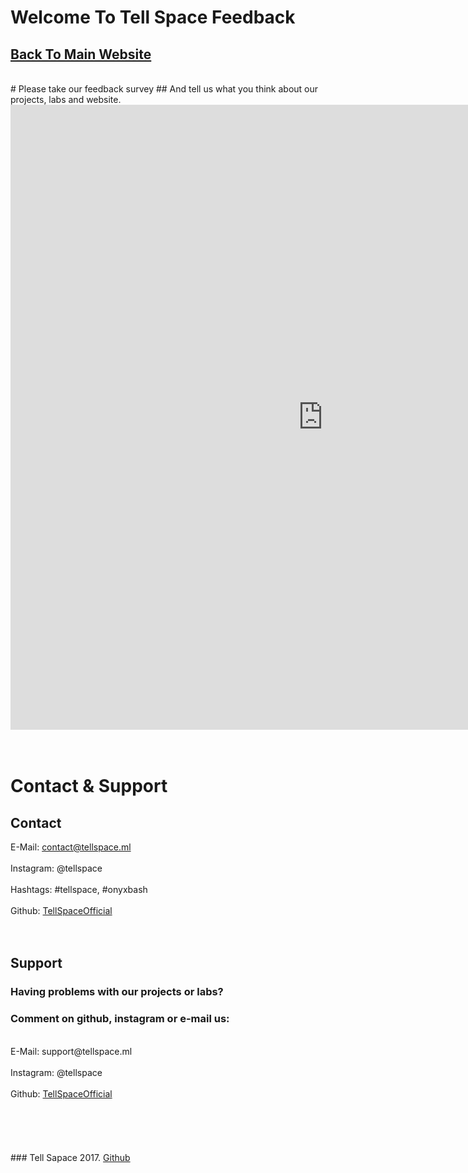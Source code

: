 # Welcome To Tell Space Feedback
## <a href="http://tellspace.ml"> Back To Main Website </a>
<br>
# Please take our feedback survey
## And tell us what you think about our projects, labs and website.
<iframe src="https://docs.google.com/forms/d/e/1FAIpQLSculaUDt0evsAZmzSyHNx7Ffr5qDOqf4w13YSlBdXZp-SrhRg/viewform?embedded=true" width="1000" height="1000" frameborder="0" marginheight="0" marginwidth="0">Loading...</iframe>
<br>
<br>
<br>

# Contact & Support
## Contact
E-Mail: contact@tellspace.ml
<br>
<br>
Instagram: @tellspace
<br>
<br>
Hashtags: #tellspace, #onyxbash
<br>
<br>
Github: <a href="https://github.com/TellSpaceOfficial"> TellSpaceOfficial </a>
<br>
<br>
<br>
## Support
### Having problems with our projects or labs?
### Comment on github, instagram or e-mail us:
<br>
E-Mail: support@tellspace.ml
<br>
<br>
Instagram: @tellspace
<br>
<br>
Github: <a href="https://github.com/TellSpaceOfficial"> TellSpaceOfficial </a>
<br>
<br>
<br>
<br>
<br>
<br>
### Tell Sapace 2017. <a href="https://github.com/TellSpaceOfficial"> Github </a>
<br>

